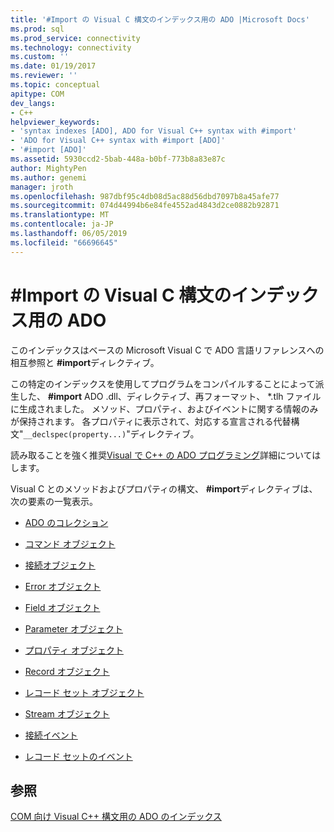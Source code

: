 ```yaml
---
title: '#Import の Visual C 構文のインデックス用の ADO |Microsoft Docs'
ms.prod: sql
ms.prod_service: connectivity
ms.technology: connectivity
ms.custom: ''
ms.date: 01/19/2017
ms.reviewer: ''
ms.topic: conceptual
apitype: COM
dev_langs:
- C++
helpviewer_keywords:
- 'syntax indexes [ADO], ADO for Visual C++ syntax with #import'
- 'ADO for Visual C++ syntax with #import [ADO]'
- '#import [ADO]'
ms.assetid: 5930ccd2-5bab-448a-b0bf-773b8a83e87c
author: MightyPen
ms.author: genemi
manager: jroth
ms.openlocfilehash: 987dbf95c4db08d5ac88d56dbd7097b8a45afe77
ms.sourcegitcommit: 074d44994b6e84fe4552ad4843d2ce0882b92871
ms.translationtype: MT
ms.contentlocale: ja-JP
ms.lasthandoff: 06/05/2019
ms.locfileid: "66696645"
---
```

# <a name="ado-for-visual-c-syntax-index-with-import"></a>#Import の Visual C 構文のインデックス用の ADO
このインデックスはベースの Microsoft Visual C で ADO 言語リファレンスへの相互参照と **#import**ディレクティブ。  
  
 この特定のインデックスを使用してプログラムをコンパイルすることによって派生した、 **#import** ADO .dll、ディレクティブ、再フォーマット、 \*.tlh ファイルに生成されました。 メソッド、プロパティ、およびイベントに関する情報のみが保持されます。 各プロパティに表示されて、対応する宣言される代替構文"`__declspec(property...)`"ディレクティブ。  
  
 読み取ることを強く推奨[Visual で C++ の ADO プログラミング](../../../ado/guide/appendixes/visual-c-ado-programming.md)詳細についてはします。  
  
 Visual C とのメソッドおよびプロパティの構文、 **#import**ディレクティブは、次の要素の一覧表示。  
  
-   [ADO のコレクション](../../../ado/reference/ado-api/collections-visual-c-syntax-index-with-sharpimport.md)  
  
-   [コマンド オブジェクト](../../../ado/reference/ado-api/command-visual-c-syntax-index-with-sharpimport.md)  
  
-   [接続オブジェクト](../../../ado/reference/ado-api/connection-visual-c-syntax-index-with-sharpimport.md)  
  
-   [Error オブジェクト](../../../ado/reference/ado-api/error-visual-c-syntax-index-with-sharpimport.md)  
  
-   [Field オブジェクト](../../../ado/reference/ado-api/field-visual-c-syntax-index-with-sharpimport.md)  
  
-   [Parameter オブジェクト](../../../ado/reference/ado-api/parameter-visual-c-syntax-index-with-sharpimport.md)  
  
-   [プロパティ オブジェクト](../../../ado/reference/ado-api/property-visual-c-syntax-index-with-sharpimport.md)  
  
-   [Record オブジェクト](../../../ado/reference/ado-api/record-visual-c-syntax-index-with-sharpimport.md)  
  
-   [レコード セット オブジェクト](../../../ado/reference/ado-api/recordset-visual-c-syntax-index-with-sharpimport.md)  
  
-   [Stream オブジェクト](../../../ado/reference/ado-api/stream-visual-c-syntax-index-with-sharpimport.md)  
  
-   [接続イベント](../../../ado/reference/ado-api/connectionevents-visual-c-syntax-index-with-sharpimport.md)  
  
-   [レコード セットのイベント](../../../ado/reference/ado-api/recordsetevents-visual-c-syntax-index-with-sharpimport.md)  
  
## <a name="see-also"></a>参照  
 [COM 向け Visual C++ 構文用の ADO のインデックス](../../../ado/reference/ado-api/ado-for-visual-c-syntax-index-for-com.md)
